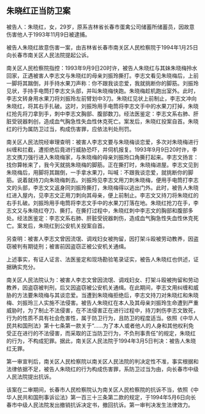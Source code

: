 ## 朱晓红正当防卫案

被告人：朱晓红，女，29岁，原系吉林省长春市蛋禽公司储蓄所储蓄员，因故意伤害他人于1993年11月9日被逮捕。

被告人朱晓红故意伤害一案，由吉林省长春市南关区人民检察院于1994年1月25日向长春市南关区人民法院提起公诉。

南关区人民检察院指控：1993年9月9日20时许，被告人朱晓红与其妹朱晓梅拎水回家，正遇被害人李志文与朱晓红的母亲刘振玲撕打。李志文看见朱晓梅后，上前一脚将其踹倒，并手持水果刀声称：你不跟我谈恋爱，我就挑断你的脚筋。刘振玲见状，手持手电筒打李志文头部，并叫朱晓梅快跑。朱晓梅趁机跑出室外。此时，李志文转身用水果刀将刘振玲左前臂划中3刀。朱晓红见状上前制止，李志文冲向朱晓红，将其右手扎破。这时，刘振玲用手电筒将李志文手中的水果刀打掉，朱晓红抢先将刀拿到手，刺中李志文胸部、腹部数刀。经法医鉴定：李志文系右肺、肝脏受锐器刺创，造成血气胸急性失血性休克死亡。案发后，朱晓红投案自首。朱晓红的行为属防卫过当，构成伤害罪，应依法判处刑罚。

南关区人民法院经审理查明：被害人李志文要与朱晓梅谈恋爱，多次对朱晓梅进行纠缠和拦截，遭拒绝后竟进行威胁恐吓，并伺机报复。1993年9月9日20时许，李志文携刀强行进入朱晓梅家，与朱晓梅的母亲刘振玲口角撕打起来。李志文扬言：找你算帐来了，我今天就挑朱晓梅的脚筋。正在撕打时，朱晓梅进屋。李志文见到朱晓梅后，用脚将其踹倒，一手拿水果刀，叫喊：不跟我谈恋爱，就挑断你的脚筋。说着就持刀向朱晓梅刺去。刘振玲见李志文用刀刺朱晓梅，便用手电筒打李志文的头部，李志文又返身同刘振玲撕打，朱晓梅得以逃出门外。此时，被告人朱晓红进入屋内，见李志文正用刀刺向其母亲，便上前制止。李志文又持刀将朱晓红的右手扎破。刘振玲用手电筒将李志文手中的水果刀打落在地。朱晓红抢刀在手，李志文又与朱晓红夺刀、撕打。在撕打过程中，朱晓红刺中李志文的胸部和腹部多处。经法医鉴定：李志文系右肺、肝脏受锐器刺伤，造成血气胸急性失血性休克死亡。案发后，朱晓红到公安机关投案自首。

另查明：被害人李志文曾因流氓、调戏妇女被拘留，因打架斗殴被劳动教养，因盗窃被判有期徒刑；被害前因盗窃正被公安机关通缉。

上述事实，有证人证言、法医鉴定和现场勘验笔录证实，被告人朱晓红也供述，证据确实充分。

南关区人民法院认为：被害人李志文曾因流氓、调戏妇女、打架斗殴被拘留和劳动教养，因盗窃被判刑，后又因盗窃被公安机关通缉。在此期间，李志文用纠缠和威胁的方法要朱晓梅与其谈恋爱。当遭到朱晓梅拒绝后，李志文持刀对朱晓红和朱晓梅、刘振玲三人实施不法侵害。被告人朱晓红在本人及其母亲刘振玲生命遭到严重威胁时，为了制止不法侵害，在不法侵害正在进行过程中，持刀刺伤李志文致死，行为的性质不具有社会危害性，属于防卫行为，且防卫的程度适当。依照《中华人民共和国刑法》第十七条第一款关于“……为了本人或者他人的人身和其他权利免受正在进行的不法侵害，而采取的正当防卫行为，不负刑事责任”的规定，朱晓红的行为，不构成犯罪。据此，南关区人民法院于1994年3月5日判决：被告人朱晓红无罪。

第一审宣判后，南关区人民检察院以南关区人民法院的判决定性不准，事实根据和法律依据不足，被告人朱晓红的行为构成伤害罪，系防卫过当为由，向长春市中级人民法院提出抗诉。

该案在二审期间，长春市人民检察院认为南关区人民检察院的抗诉不当，依照《中华人民共和国刑事诉讼法》第一百三十三条第二款的规定，于1994年5月6日向长春市中级人民法院发出撤销抗诉决定书，撤回抗诉。第一审判决发生法律效力。

